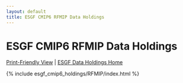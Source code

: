 ```yaml
---
layout: default
title: ESGF CMIP6 RFMIP Data Holdings
---
```


# ESGF CMIP6 RFMIP Data Holdings

[Print-Friendly View](print_view.html)  \|  [ESGF Data Holdings Home](../)

{% include esgf_cmip6_holdings/RFMIP/index.html %}

